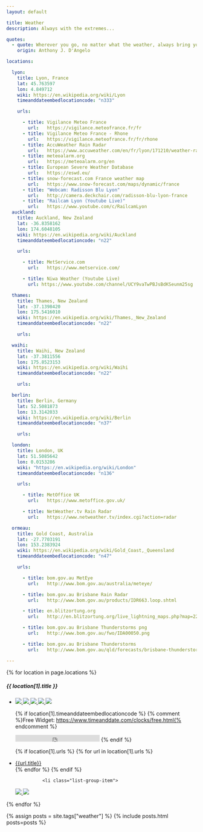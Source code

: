 ```yaml
---
layout: default

title: Weather
description: Always with the extremes...

quotes:
  - quote: Wherever you go, no matter what the weather, always bring your own sunshine.
    origin: Anthony J. D'Angelo

locations:

  lyon:
    title: Lyon, France
    lat: 45.763597
    lon: 4.849712
    wiki: https://en.wikipedia.org/wiki/Lyon
    timeanddateembedlocationcode: "n333"

    urls:

      - title: Vigilance Meteo France
        url:   https://vigilance.meteofrance.fr/fr
      - title: Vigilance Meteo France - Rhone
        url:   https://vigilance.meteofrance.fr/fr/rhone
      - title: AccuWeather Rain Radar
        url:   https://www.accuweather.com/en/fr/lyon/171210/weather-radar/171210
      - title: meteoalarm.org
        url:   https://meteoalarm.org/en
      - title: European Severe Weather Database
        url:   https://eswd.eu/
      - title: snow-forecast.com France weather map
        url:   https://www.snow-forecast.com/maps/dynamic/france
      - title: "Webcam: Radisson Blu Lyon"
        url:   http://camera.deckchair.com/radisson-blu-lyon-france
      - title: "Railcam Lyon (Youtube Live)"
        url:   https://www.youtube.com/c/RailcamLyon
  auckland:
    title: Auckland, New Zealand
    lat: -36.8358162
    lon: 174.6048105
    wiki: https://en.wikipedia.org/wiki/Auckland
    timeanddateembedlocationcode: "n22"

    urls:

      - title: MetService.com
        url:   https://www.metservice.com/

      - title: Niwa Weather (Youtube Live)
        url: https://www.youtube.com/channel/UCY9vaTwPBJsBdKSeunm25sg

  thames:
    title: Thames, New Zealand
    lat: -37.1398420
    lon: 175.5416010
    wiki: https://en.wikipedia.org/wiki/Thames,_New_Zealand
    timeanddateembedlocationcode: "n22"

    urls:

  waihi:
    title: Waihi, New Zealand
    lat: -37.3811556
    lon: 175.8523153
    wiki: https://en.wikipedia.org/wiki/Waihi
    timeanddateembedlocationcode: "n22"

    urls:

  berlin:
    title: Berlin, Germany
    lat: 52.5081873
    lon: 13.3142033
    wiki: https://en.wikipedia.org/wiki/Berlin
    timeanddateembedlocationcode: "n37"

    urls:

  london:
    title: London, UK
    lat: 51.5085642
    lon: 0.0153286
    wiki: "https://en.wikipedia.org/wiki/London"
    timeanddateembedlocationcode: "n136"

    urls:

      - title: MetOffice UK
        url:   https://www.metoffice.gov.uk/

      - title: NetWeather.tv Rain Radar
        url:   https://www.netweather.tv/index.cgi?action=radar

  ormeau:
    title: Gold Coast, Australia
    lat: -27.7703191
    lon: 153.2383924
    wiki: https://en.wikipedia.org/wiki/Gold_Coast,_Queensland
    timeanddateembedlocationcode: "n47"

    urls:

      - title: bom.gov.au MetEye
        url:   http://www.bom.gov.au/australia/meteye/

      - title: bom.gov.au Brisbane Rain Radar
        url:   http://www.bom.gov.au/products/IDR663.loop.shtml

      - title: en.blitzortung.org
        url:   http://en.blitzortung.org/live_lightning_maps.php?map=22

      - title: bom.gov.au Brisbane Thunderstorms png
        url:   http://www.bom.gov.au/fwo/IDA00050.png

      - title: bom.gov.au Brisbane Thunderstorms
        url:   http://www.bom.gov.au/qld/forecasts/brisbane-thunderstorms.shtml

---
```


<div class="row">
{% for location in page.locations %}
    <div class="col-md-4 col-sm-6">
        <div class="card border-0">
            <div class="card-body">
                <h5 class="card-title">{{ location[1].title }}</h5>
<ul class="list-group list-group-flush">
<li class="list-group-item">
<a class="card-link" title="earth.nullschool.net" href="https://earth.nullschool.net/#current/wind/surface/level/orthographic={{location[1].lon}},{{location[1].lat}}/loc={{location[1].lon}},{{location[1].lat}}">
<img src="https://earth.nullschool.net/favicon.ico?v2" />
</a>

<a class="card-link" title="lightningmaps.org" href="https://www.lightningmaps.org/?lang=en#m=oss;t=3;s=0;o=0;b=;ts=0;y={{location[1].lat}};x={{location[1].lon}};z=7;">
<img src="https://www.lightningmaps.org/Images/favicon.ico" />
</a>

<a class="card-link" title="google.com" href="https://www.google.com/search?q=weather {{location[1].title}}">
<img src="https://avatars.githubusercontent.com/u/1342004?s=32&v=4" />
</a>

<a class="card-link" title="google.com/maps" href="https://www.google.com/maps/search/?api=1&query={{location[1].lat}},{{location[1].lon}}">
<img src="https://www.google.com/images/branding/product/ico/maps15_bnuw3a_32dp.ico" />
</a>

<a class="card-link" title="google.com/maps" href="https://geohack.toolforge.org/geohack.php?params={{location[1].lat}}_N_{{location[1].lon}}_E_">
<img src="https://upload.wikimedia.org/wikipedia/commons/thumb/2/27/FP_Satellite_icon.svg/32px-FP_Satellite_icon.svg.png" />
</a>
</li>

{% if location[1].timeanddateembedlocationcode %}
{% comment %}Free Widget: https://www.timeanddate.com/clocks/free.html{% endcomment %}
<iframe src="https://free.timeanddate.com/clock/i8ccb2qq/{{ location[1].timeanddateembedlocationcode }}/tct/pct/ahl/avt/tt0/tw1/tm1/th1/ta1/tb2" frameborder="0" width="223" height="18" allowtransparency="true"></iframe>
{% endif %}

{% if location[1].urls %}
{% for url in location[1].urls %}
<li class="list-group-item"><a class="card-link" href="{{url.url}}">{{url.title}}</a></li>
{% endfor %}
{% endif %}

              <li class="list-group-item">

<a class="card-link" title="google.com" href="https://www.youtube.com/results?sp=EgJAAQ%253D%253D&search_query={{location[1].title}}">
<img src="https://avatars.githubusercontent.com/u/4052902?s=32&v=4" />
</a>

<a class="card-link" title="wikipedia.org" href="{{location[1].wiki}}">
<img src="https://en.wikipedia.org/static/favicon/wikipedia.ico" />
</a>
              </li>
</ul>
            </div>
        </div>
  </div>
{% endfor %}
</div>

{% assign posts = site.tags["weather"] %}
{% include posts.html posts=posts %}
